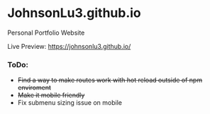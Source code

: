 # JohnsonLu3.github.io
Personal Portfolio Website

Live Preview: https://johnsonlu3.github.io/

### ToDo:
  - ~~Find a way to make routes work with hot reload outside of npm enviroment~~
  - ~~Make it mobile friendly~~
  - Fix submenu sizing issue on mobile
